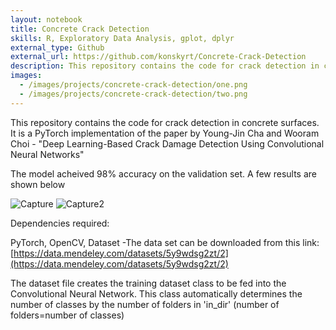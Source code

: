```yaml
---
layout: notebook
title: Concrete Crack Detection
skills: R, Exploratory Data Analysis, gplot, dplyr
external_type: Github
external_url: https://github.com/konskyrt/Concrete-Crack-Detection
description: This repository contains the code for crack detection in concrete surfaces. It is a PyTorch implementation of the paper by Young-Jin Cha and Wooram Choi Deep Learning-Based Crack Damage Detection Using Convolutional Neural Networks
images:
  - /images/projects/concrete-crack-detection/one.png
  - /images/projects/concrete-crack-detection/two.png
---
```


This repository contains the code for crack detection in concrete surfaces. It is a PyTorch implementation of the paper by Young-Jin Cha and Wooram Choi - "Deep Learning-Based Crack Damage Detection Using Convolutional Neural Networks"


The model acheived 98% accuracy on the validation set. A few results are shown below

![Capture](https://user-images.githubusercontent.com/46296774/103016160-edd0b180-4541-11eb-8cfe-3c7680569eb9.PNG)
![Capture2](https://user-images.githubusercontent.com/46296774/103016173-f4f7bf80-4541-11eb-9bb5-933dcd725d9b.PNG)

Dependencies required:

PyTorch,
OpenCV,
Dataset -The data set can be downloaded from this link: [https://data.mendeley.com/datasets/5y9wdsg2zt/2](https://data.mendeley.com/datasets/5y9wdsg2zt/2)

The dataset file creates the training dataset class to be fed into the Convolutional Neural Network. This class automatically determines the number of classes by the number of folders in 'in_dir' (number of folders=number of classes)